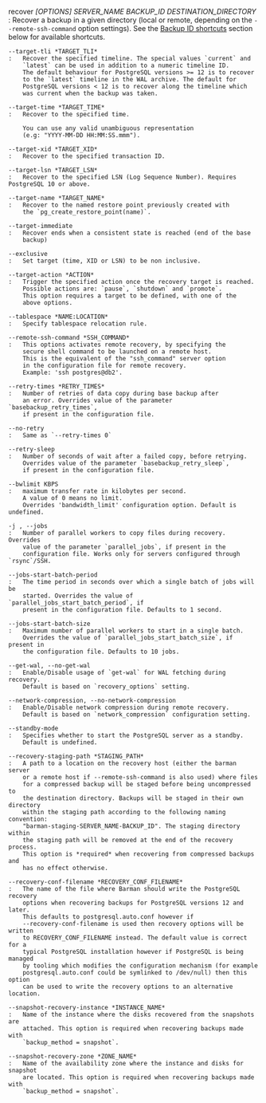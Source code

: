 recover *\[OPTIONS\]* *SERVER_NAME* *BACKUP_ID* *DESTINATION_DIRECTORY*
:   Recover a backup in a given directory (local or remote, depending
    on the `--remote-ssh-command` option settings).
    See the [Backup ID shortcuts](#shortcuts) section below for available shortcuts.

    --target-tli *TARGET_TLI*
    :   Recover the specified timeline. The special values `current` and
        `latest` can be used in addition to a numeric timeline ID.
        The default behaviour for PostgreSQL versions >= 12 is to recover
        to the `latest` timeline in the WAL archive. The default for
        PostgreSQL versions < 12 is to recover along the timeline which
        was current when the backup was taken.

    --target-time *TARGET_TIME*
    :   Recover to the specified time.

        You can use any valid unambiguous representation
        (e.g: "YYYY-MM-DD HH:MM:SS.mmm").

    --target-xid *TARGET_XID*
    :   Recover to the specified transaction ID.

    --target-lsn *TARGET_LSN*
    :   Recover to the specified LSN (Log Sequence Number). Requires PostgreSQL 10 or above.

    --target-name *TARGET_NAME*
    :   Recover to the named restore point previously created with
        the `pg_create_restore_point(name)`.

    --target-immediate
    :   Recover ends when a consistent state is reached (end of the base
        backup)

    --exclusive
    :   Set target (time, XID or LSN) to be non inclusive.

    --target-action *ACTION*
    :   Trigger the specified action once the recovery target is reached.
        Possible actions are: `pause`, `shutdown` and `promote`.
        This option requires a target to be defined, with one of the
        above options.

    --tablespace *NAME:LOCATION*
    :   Specify tablespace relocation rule.

    --remote-ssh-command *SSH_COMMAND*
    :   This options activates remote recovery, by specifying the
        secure shell command to be launched on a remote host.
        This is the equivalent of the "ssh_command" server option
        in the configuration file for remote recovery.
        Example: 'ssh postgres@db2'.

    --retry-times *RETRY_TIMES*
    :   Number of retries of data copy during base backup after
        an error. Overrides value of the parameter `basebackup_retry_times`,
        if present in the configuration file.

    --no-retry
    :   Same as `--retry-times 0`

    --retry-sleep
    :   Number of seconds of wait after a failed copy, before retrying.
        Overrides value of the parameter `basebackup_retry_sleep`,
        if present in the configuration file.

    --bwlimit KBPS
    :   maximum transfer rate in kilobytes per second.
        A value of 0 means no limit.
        Overrides 'bandwidth_limit' configuration option. Default is undefined.

    -j , --jobs
    :   Number of parallel workers to copy files during recovery. Overrides
        value of the parameter `parallel_jobs`, if present in the
        configuration file. Works only for servers configured through `rsync`/SSH.

    --jobs-start-batch-period
    :   The time period in seconds over which a single batch of jobs will be
        started. Overrides the value of `parallel_jobs_start_batch_period`, if
        present in the configuration file. Defaults to 1 second.

    --jobs-start-batch-size
    :   Maximum number of parallel workers to start in a single batch.
        Overrides the value of `parallel_jobs_start_batch_size`, if present in
        the configuration file. Defaults to 10 jobs.

    --get-wal, --no-get-wal
    :   Enable/Disable usage of `get-wal` for WAL fetching during recovery.
        Default is based on `recovery_options` setting.

    --network-compression, --no-network-compression
    :   Enable/Disable network compression during remote recovery.
        Default is based on `network_compression` configuration setting.

    --standby-mode
    :   Specifies whether to start the PostgreSQL server as a standby.
        Default is undefined.

    --recovery-staging-path *STAGING_PATH*
    :   A path to a location on the recovery host (either the barman server
        or a remote host if --remote-ssh-command is also used) where files
        for a compressed backup will be staged before being uncompressed to
        the destination directory. Backups will be staged in their own directory
        within the staging path according to the following naming convention:
        "barman-staging-SERVER_NAME-BACKUP_ID". The staging directory within
        the staging path will be removed at the end of the recovery process.
        This option is *required* when recovering from compressed backups and
        has no effect otherwise.

    --recovery-conf-filename *RECOVERY_CONF_FILENAME*
    :   The name of the file where Barman should write the PostgreSQL recovery
        options when recovering backups for PostgreSQL versions 12 and later.
        This defaults to postgresql.auto.conf however if
        --recovery-conf-filename is used then recovery options will be written
        to RECOVERY_CONF_FILENAME instead. The default value is correct for a
        typical PostgreSQL installation however if PostgreSQL is being managed
        by tooling which modifies the configuration mechanism (for example
        postgresql.auto.conf could be symlinked to /dev/null) then this option
        can be used to write the recovery options to an alternative location.

    --snapshot-recovery-instance *INSTANCE_NAME*
    :   Name of the instance where the disks recovered from the snapshots are
        attached. This option is required when recovering backups made with
        `backup_method = snapshot`.

    --snapshot-recovery-zone *ZONE_NAME*
    :   Name of the availability zone where the instance and disks for snapshot
        are located. This option is required when recovering backups made with
        `backup_method = snapshot`.
